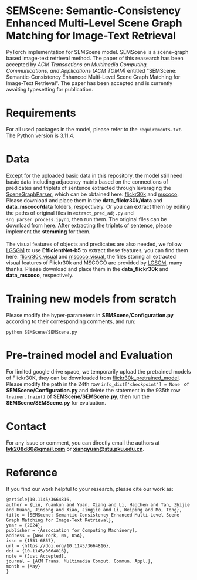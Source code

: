# SEMScene: Semantic-Consistency Enhanced Multi-Level Scene Graph Matching for Image-Text Retrieval
PyTorch implementation for SEMScene model. SEMScene is a scene-graph based image-text retrieval method. The paper of this reasearch has been accepted by *ACM Transactions on Multimedia Computing, Communications, and Applications (ACM TOMM)* entitled "SEMScene: Semantic-Consistency Enhanced Multi-Level Scene Graph Matching for Image-Text Retrieval". The paper has been accepted and is currently awaiting typesetting for publication.

# Requirements
For all used packages in the model, please refer to the ```requirements.txt```. The Python version is 3.11.4.
# Data 
Except for the uploaded basic data in this repository, the model still need basic data including adjacency matrix based on the connections of predicates and triplets of sentence extracted through leveraging the [SceneGraphParser](https://github.com/vacancy/SceneGraphParser), which can be obtained here: [flickr30k](https://drive.google.com/drive/folders/1W02ub0UtV6wE41v59qa9pfxArKGIMtvv?usp=drive_link) and [mscoco](https://drive.google.com/drive/folders/1c0NpqlR0PypWO2JT3FnRrvKDfZa5M0Wm?usp=drive_link). Please download and place them in the **data_flickr30k/data** and **data_mscoco/data** folders, respectively. Or you can extract them by editing the paths of original files in ```extract_pred_adj.py``` and ```sng_parser_process.ipynb```, then run them. The original files can be download from [here](https://drive.google.com/drive/folders/18OHy--6mqbmNLCeushpbKuEI6xlWSLuf?usp=drive_link). After extracting the triplets of sentence, please implement the **stemming** for them. <br/><br/>
The visual features of objects and predicates are also needed, we follow [LGSGM](https://github.com/m2man/LGSGM) to use **EfficientNet-b5** to extract these features, you can find them here: [flickr30k_visual](https://drive.google.com/drive/folders/1IvlmTZ9wUpOVIr9MzPgWZB5aYTaTD0jn) and [mscoco_visual](https://drive.google.com/drive/folders/1Q1Msy6kV0pzZ7uxrDjDQW34Ta9CucI4i), the files storing all extracted visual features of Flickr30k and MSCOCO are provided by [LGSGM](https://github.com/m2man/LGSGM), many thanks. Please download and place them in the **data_flickr30k** and **data_mscoco**, respectively.
# Training new models from scratch
Please modify the hyper-parameters in **SEMScene/Configuration.py** according to their corresponding comments, and run:
```
python SEMScene/SEMScene.py
```
# Pre-trained model and Evaluation
For limited google drive space, we temporarily upload the pretrained models of Flickr30K, they can be downloaded from [flickr30k_pretrained_model](https://drive.google.com/drive/folders/1weVZduxLwtRn5Q6TBi3n6dBwN9AiUQao?usp=drive_link). Please modify the path in the 24th row ```info_dict['checkpoint'] = None ``` of **SEMScene/Configuration.py** and delete the statement in the 935th row ```trainer.train()``` of **SEMScene/SEMScene.py**, then run the **SEMScene/SEMScene.py** for evaluation.
# Contact
For any issue or comment, you can directly email the authors at **lyk208d80@gmail.com** or **xiangyuan@stu.pku.edu.cn**.
# Reference
If you find our work helpful to your research, please cite our work as:
```
@article{10.1145/3664816,
author = {Liu, Yuankun and Yuan, Xiang and Li, Haochen and Tan, Zhijie and Huang, Jinsong and Xiao, Jingjie and Li, Weiping and Mo, Tong},
title = {SEMScene: Semantic-Consistency Enhanced Multi-Level Scene Graph Matching for Image-Text Retrieval},
year = {2024},
publisher = {Association for Computing Machinery},
address = {New York, NY, USA},
issn = {1551-6857},
url = {https://doi.org/10.1145/3664816},
doi = {10.1145/3664816},
note = {Just Accepted},
journal = {ACM Trans. Multimedia Comput. Commun. Appl.},
month = {May}
}
```
